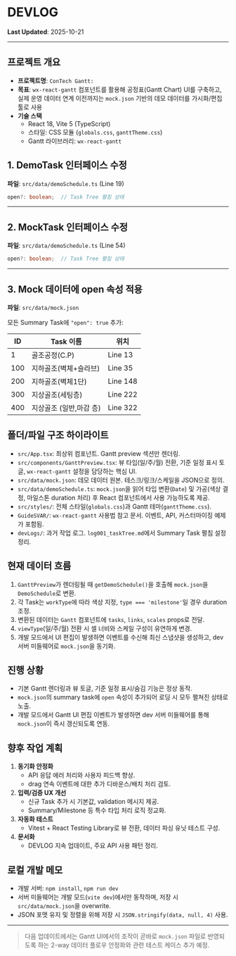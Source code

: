 # DEVLOG

**Last Updated**: 2025-10-21

---

## 프로젝트 개요
- **프로젝트명**: `ConTech Gantt: `
- **목표**: `wx-react-gantt` 컴포넌트를 활용해 공정표(Gantt Chart) UI를 구축하고, 실제 운영 데이터 연계 이전까지는 `mock.json` 기반의 데모 데이터를 가시화/편집 툴로 사용
- **기술 스택**
  - React 18, Vite 5 (TypeScript)
  - 스타일: CSS 모듈 (`globals.css`, `ganttTheme.css`)
  - Gantt 라이브러리: `wx-react-gantt`


## 1. DemoTask 인터페이스 수정

**파일**: `src/data/demoSchedule.ts` (Line 19)

```typescript
open?: boolean;  // Task Tree 펼침 상태
```

---

## 2. MockTask 인터페이스 수정

**파일**: `src/data/demoSchedule.ts` (Line 54)

```typescript
open?: boolean;  // Task Tree 펼침 상태
```

---

## 3. Mock 데이터에 open 속성 적용

**파일**: `src/data/mock.json`

모든 Summary Task에 `"open": true` 추가:

| ID | Task 이름 | 위치 |
|----|---------|------|
| 1 | 골조공정(C.P) | Line 13 |
| 100 | 지하골조(벽체+슬라브) | Line 35 |
| 200 | 지하골조(벽체1단) | Line 148 |
| 300 | 지상골조(세팅층) | Line 222 |
| 400 | 지상골조 (일반,마감 층) | Line 322 |


## 폴더/파일 구조 하이라이트
- `src/App.tsx`: 최상위 컴포넌트. Gantt preview 섹션만 렌더링.
- `src/components/GanttPreview.tsx`: 뷰 타입(일/주/월) 전환, 기준 일정 표시 토글, `wx-react-gantt` 설정을 담당하는 핵심 UI.
- `src/data/mock.json`: 데모 데이터 원본. 테스크/링크/스케일을 JSON으로 정의.
- `src/data/demoSchedule.ts`: `mock.json`을 읽어 타입 변환(`Date`) 및 가공(색상 결정, 마일스톤 duration 처리) 후 React 컴포넌트에서 사용 가능하도록 제공.
- `src/styles/`: 전체 스타일(`globals.css`)과 Gantt 테마(`ganttTheme.css`).
- `GuideSVAR/`: `wx-react-gantt` 사용법 참고 문서. 이벤트, API, 커스터마이징 예제가 포함됨.
- `devLogs/`: 과거 작업 로그. `log001_taskTree.md`에서 Summary Task 펼침 설정 정리.

## 현재 데이터 흐름
1. `GanttPreview`가 렌더링될 때 `getDemoSchedule()`을 호출해 `mock.json`을 `DemoSchedule`로 변환.
2. 각 Task는 `workType`에 따라 색상 지정, `type === 'milestone'`일 경우 duration 조정.
3. 변환된 데이터는 `Gantt` 컴포넌트에 `tasks`, `links`, `scales` props로 전달.
4. `viewType`(일/주/월) 전환 시 셀 너비와 스케일 구성이 유연하게 변경.
5. 개발 모드에서 UI 편집이 발생하면 이벤트를 수신해 최신 스냅샷을 생성하고, dev 서버 미들웨어로 `mock.json`을 동기화.

## 진행 상황
- 기본 Gantt 렌더링과 뷰 토글, 기준 일정 표시/숨김 기능은 정상 동작.
- `mock.json`의 summary task에 `open` 속성이 추가되어 로딩 시 모두 펼쳐진 상태로 노출.
- 개발 모드에서 Gantt UI 편집 이벤트가 발생하면 dev 서버 미들웨어를 통해 `mock.json`이 즉시 갱신되도록 연동.

## 향후 작업 계획
1. **동기화 안정화**
   - API 응답 에러 처리와 사용자 피드백 향상.
   - drag 연속 이벤트에 대한 추가 디바운스/배치 처리 검토.
2. **입력/검증 UX 개선**
   - 신규 Task 추가 시 기본값, validation 메시지 제공.
   - Summary/Milestone 등 특수 타입 처리 로직 정교화.
3. **자동화 테스트**
   - Vitest + React Testing Library로 뷰 전환, 데이터 파싱 유닛 테스트 구성.
4. **문서화**
   - DEVLOG 지속 업데이트, 주요 API 사용 패턴 정리.

## 로컬 개발 메모
- 개발 서버: `npm install`, `npm run dev`
- 서버 미들웨어는 개발 모드(`vite dev`)에서만 동작하며, 저장 시 `src/data/mock.json`을 overwrite.
- JSON 포맷 유지 및 정렬을 위해 저장 시 `JSON.stringify(data, null, 4)` 사용.

---

> 다음 업데이트에서는 Gantt UI에서의 조작이 곧바로 `mock.json` 파일로 반영되도록 하는 2-way 데이터 플로우 안정화와 관련 테스트 케이스 추가 예정.
